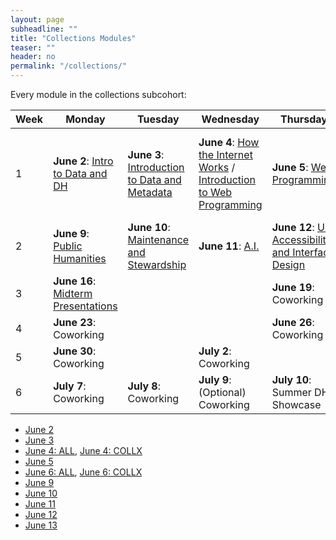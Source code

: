 ```yaml
---
layout: page
subheadline: ""
title: "Collections Modules"
teaser: ""
header: no
permalink: "/collections/"
---
```

Every module in the collections subcohort:

| Week | Monday   | Tuesday | Wednesday | Thursday | Friday  |
|-------|----------|--------|------------|---------|-------------|
| 1 | **June 2**: [Intro to Data and DH](https://kam535.github.io/summer-dh-2025/modules/day1) | **June 3**: [Introduction to Data and Metadata](https://kam535.github.io/summer-dh-2025/collections/day2/) | **June 4**: [How the Internet Works](https://kam535.github.io/summer-dh-2025/modules/day3) / [Introduction to Web Programming](https://kam535.github.io/summer-dh-2025/collections/day3) | **June 5**: [Web Programming](https://kam535.github.io/summer-dh-2025/collections/day4) | **June 6**: [Copyright, Fair Use, and Scholarly Communications](https://kam535.github.io/summer-dh-2025/modules/day5) / [File Management](https://kam535.github.io/summer-dh-2025/collections/day5)                                   |
| 2 | **June 9**: [Public Humanities](https://kam535.github.io/summer-dh-2025/collections/day6) | **June 10**: [Maintenance and Stewardship](https://kam535.github.io/summer-dh-2025/collections/day7) | **June 11**: [A.I.](https://kam535.github.io/summer-dh-2025/modules/day8) | **June 12**: [UX, Accessibility, and Interface Design](https://kam535.github.io/summer-dh-2025/collections/day9/) | **June 13**: [1:1 Meetings](https://kam535.github.io/summer-dh-2025/modules/day10)                                            |
| 3 | **June 16**: [Midterm Presentations](https://kam535.github.io/summer-dh-2025/modules/day10)|  | | **June 19**: Coworking | **June 20**: Coworking                                           |
| 4 | **June 23**: Coworking |  |  | **June 26**: Coworking |                                         |
| 5 | **June 30**: Coworking |  | **July 2**: Coworking | |                                         |
| 6 | **July 7**: Coworking | **July 8**: Coworking | **July 9**: (Optional) Coworking | **July 10**: Summer DH Showcase |                                            |


- [June 2](https://kam535.github.io/summer-dh-2025/modules/day1)
- [June 3](https://kam535.github.io/summer-dh-2025/collections/day2)
- [June 4: ALL](https://kam535.github.io/summer-dh-2025/modules/day3), [June 4: COLLX](https://kam535.github.io/summer-dh-2025/collections/day3)
- [June 5](https://kam535.github.io/summer-dh-2025/collections/day4)
- [June 6: ALL](https://kam535.github.io/summer-dh-2025/modules/day5), [June 6: COLLX](https://kam535.github.io/summer-dh-2025/collections/day5)
- [June 9](https://kam535.github.io/summer-dh-2025/collections/day6)
- [June 10](https://kam535.github.io/summer-dh-2025/collections/day7)
- [June 11](https://kam535.github.io/summer-dh-2025/modules/day8)
- [June 12](https://kam535.github.io/summer-dh-2025/collections/day9)
- [June 13](https://kam535.github.io/summer-dh-2025/modules/day10)
